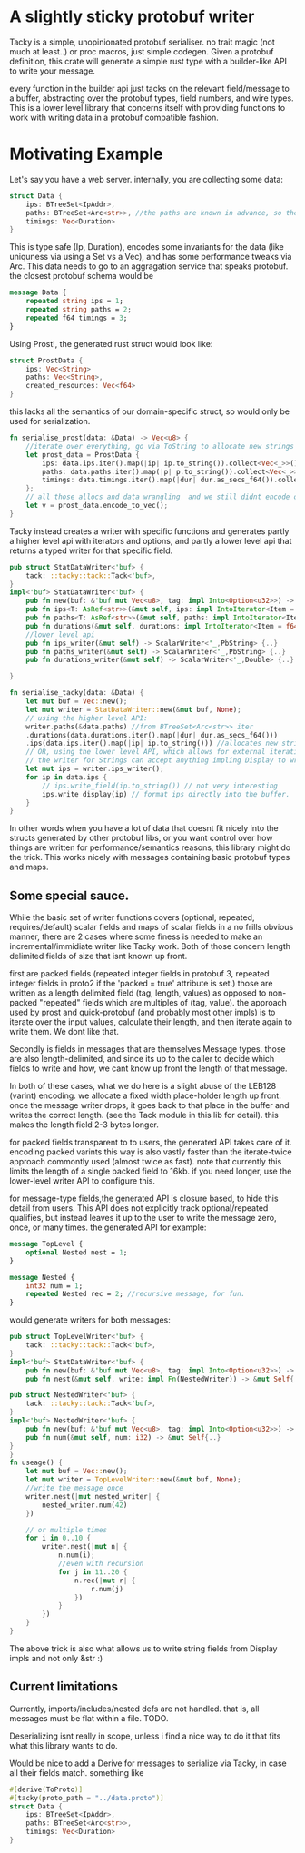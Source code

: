 # A slightly sticky protobuf writer
Tacky is a simple, unopinionated protobuf serialiser. no trait magic (not much at least..) or proc macros, just simple codegen. Given a protobuf definition, this crate will generate a simple rust type with a builder-like API to write your message. 

every function in the builder api just tacks on the relevant field/message to a buffer, abstracting over the protobuf types, field numbers, and wire types. 
This is a lower level library that concerns itself with providing functions to work with writing data in a protobuf compatible fashion. 

# Motivating Example
Let's say you have a web server. internally, you are collecting some data:

```rust
struct Data {
    ips: BTreeSet<IpAddr>,
    paths: BTreeSet<Arc<str>>, //the paths are known in advance, so they are Arc<str> to avoid allocating new ones.
    timings: Vec<Duration>
}
```
This is type safe (Ip, Duration), encodes some invariants for the data (like uniquness via using a Set vs a Vec), and has some performance tweaks via Arc<str>.
This data needs to go to an aggragation service that speaks protobuf.
the closest protobuf schema would be 
```protobuf
message Data {
    repeated string ips = 1;
    repeated string paths = 2;
    repeated f64 timings = 3;
}
```
Using Prost!, the generated rust struct would look like:

```rust
struct ProstData {
    ips: Vec<String>
    paths: Vec<String>,
    created_resources: Vec<f64>
}
```
this lacks all the semantics of our domain-specific struct, so would only be used for serialization. 

```rust
fn serialise_prost(data: &Data) -> Vec<u8> {
    //iterate over everything, go via ToString to allocate new strings for everthing, and push them to a newly allocated vec.
    let prost_data = ProstData {
        ips: data.ips.iter().map(|ip| ip.to_string()).collect<Vec<_>>(),
        paths: data.paths.iter().map(|p| p.to_string()).collect<Vec<_>>(),
        timings: data.timings.iter().map(|dur| dur.as_secs_f64()).collect<Vec<_>>(),
    };
    // all those allocs and data wrangling  and we still didnt encode our data, lets do that:
    let v = prost_data.encode_to_vec();
}
```

Tacky instead creates a writer with specific functions and generates partly a higher level api with iterators and options,
and partly a lower level api that returns a typed writer for that specific field.
```rust
pub struct StatDataWriter<'buf> {
    tack: ::tacky::tack::Tack<'buf>,
}
impl<'buf> StatDataWriter<'buf> {
    pub fn new(buf: &'buf mut Vec<u8>, tag: impl Into<Option<u32>>) -> Self {..}
    pub fn ips<T: AsRef<str>>(&mut self, ips: impl IntoIterator<Item = T>) -> &mut Self {..}
    pub fn paths<T: AsRef<str>>(&mut self, paths: impl IntoIterator<Item = T>) -> &mut Self {..}
    pub fn durations(&mut self, durations: impl IntoIterator<Item = f64>) -> &mut Self {..}
    //lower level api
    pub fn ips_writer(&mut self) -> ScalarWriter<'_,PbString> {..}
    pub fn paths_writer(&mut self) -> ScalarWriter<'_,PbString> {..}
    pub fn durations_writer(&mut self) -> ScalarWriter<'_,Double> {..}

}

fn serialise_tacky(data: &Data) {
    let mut buf = Vec::new();
    let mut writer = StatDataWriter::new(&mut buf, None);
    // using the higher level API:
    writer.paths(&data.paths) //from BTreeSet<Arc<str>> iter
    .durations(data.durations.iter().map(|dur| dur.as_secs_f64())) 
    .ips(data.ips.iter().map(|ip| ip.to_string())) //allocates new strings for Ips, but doesnt allocate a vec to hold them.
    // OR, using the lower level API, which allows for external iteration, and a nicety:
    // the writer for Strings can accept anything impling Display to write the field
    let mut ips = writer.ips_writer();
    for ip in data.ips {
        // ips.write_field(ip.to_string()) // not very interesting
        ips.write_display(ip) // format ips directly into the buffer.
    }
}
```
In other words when you have a lot of data that doesnt fit nicely into the structs generated by other protobuf libs, or you want control over how things are written for performance/semantics reasons, this library might do the trick. This works nicely with messages containing basic protobuf types and maps. 

## Some special sauce.
While the basic set of writer functions covers (optional, repeated, requires/default) scalar fields and maps of scalar fields in a no frills obvious manner, there are 2 cases where some finess is needed to make an incremental/immidiate writer like Tacky work. Both of those concern length delimited fields of size that isnt known up front.

first are packed fields (repeated integer fields in protobuf 3, repeated integer fields in proto2 if the 'packed = true' attribute is set.) those are written as a length delimited field (tag, length, values) as opposed to non-packed "repeated" fields which are multiples of (tag, value). 
the approach used by prost and quick-protobuf (and probably most other impls) is to iterate over the input values, calculate their length, and then iterate again to write them. We dont like that.

Secondly is fields in messages that are themselves Message types. those are also length-delimited, and since its up to the caller to decide which fields to write and how, we cant know up front the length of that message.

In both of these cases, what we do here is a slight abuse of the LEB128 (varint) encoding. we allocate a fixed width place-holder length up front. once the message writer drops, it goes back to that place in the buffer and writes the correct length. (see the Tack module in this lib for detail). this makes the length field 2-3 bytes longer. 

for packed fields transparent to to users, the generated API takes care of it. encoding packed varints this way is also vastly faster than the iterate-twice approach commontly used (almost twice as fast).
note that currently this limits the length of a single packed field to 16kb. if you need longer, use the lower-level writer API to configure this.

for message-type fields,the generated API is closure based, to hide this detail from users.
This API does not explicitly track optional/repeated qualifies, but instead leaves it up to the user to write the message zero, once, or many times.
the generated API for example:
```protobuf
message TopLevel {
    optional Nested nest = 1;
}

message Nested {
    int32 num = 1;
    repeated Nested rec = 2; //recursive message, for fun.
}
```

would generate writers for both messages:
```rust
pub struct TopLevelWriter<'buf> {
    tack: ::tacky::tack::Tack<'buf>,
}
impl<'buf> StatDataWriter<'buf> {
    pub fn new(buf: &'buf mut Vec<u8>, tag: impl Into<Option<u32>>) -> Self {..}
    pub fn nest(&mut self, write: impl Fn(NestedWriter)) -> &mut Self{..}

pub struct NestedWriter<'buf> {
    tack: ::tacky::tack::Tack<'buf>,
}
impl<'buf> NestedWriter<'buf> {
    pub fn new(buf: &'buf mut Vec<u8>, tag: impl Into<Option<u32>>) -> Self {..}
    pub fn num(&mut self, num: i32) -> &mut Self{..}
}
}
fn useage() {
    let mut buf = Vec::new();
    let mut writer = TopLevelWriter::new(&mut buf, None);
    //write the message once
    writer.nest(|mut nested_writer| {
        nested_writer.num(42)
    })

    // or multiple times
    for i in 0..10 {
        writer.nest(|mut n| {
            n.num(i);
            //even with recursion
            for j in 11..20 {
                n.rec(|mut r| {
                    r.num(j)
                })
            }
        })
    }
}

```

The above trick is also what allows us to write string fields from Display impls and not only &str :)
## Current limitations
Currently, imports/includes/nested defs are not handled. that is, all messages must be flat within a file. TODO.

Deserializing isnt really in scope, unless i find a nice way to do it that fits what this library wants to do.

Would be nice to add a Derive for messages to serialize via Tacky, in case all their fields match. something like
```rust
#[derive(ToProto)]
#[tacky(proto_path = "../data.proto")]
struct Data {
    ips: BTreeSet<IpAddr>,
    paths: BTreeSet<Arc<str>>,
    timings: Vec<Duration>
}

```